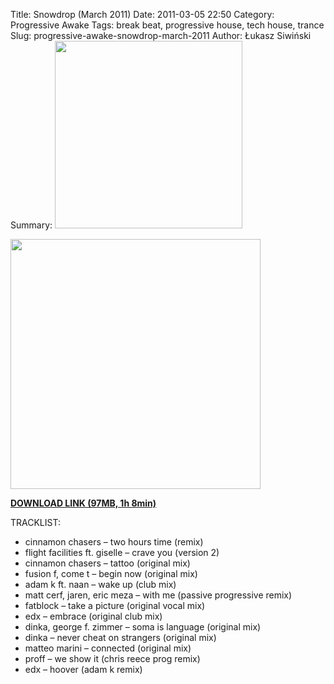 Title: Snowdrop (March 2011)
Date: 2011-03-05 22:50
Category: Progressive Awake
Tags: break beat, progressive house, tech house, trance
Slug: progressive-awake-snowdrop-march-2011
Author: Łukasz Siwiński
Summary: <img width="300" src="https://drive.google.com/uc?export=download&id=0B1aIvu0NI6o4U05zMm5EbkZ5YjA" />

<!-- ### IMAGE ### -->
<a href ="https://drive.google.com/uc?export=download&id=0B_4_ynm06YZIMzBNSE9lYTRjN1U" 
    title="DOWNLOAD" target="_blank">
    <img width="400" src="https://drive.google.com/uc?export=download&id=0B1aIvu0NI6o4U05zMm5EbkZ5YjA" />
</a>

<!-- DOWNLOAD LINK -->
<a href ="https://drive.google.com/uc?export=download&id=0B_4_ynm06YZIMzBNSE9lYTRjN1U" 
    title="Progressive Awake - Snowdrop (March 2011)" target="_blank">
**DOWNLOAD LINK (97MB, 1h 8min)**
</a>

TRACKLIST:

* cinnamon chasers – two hours time (remix)
* flight facilities ft. giselle – crave you (version 2)
* cinnamon chasers – tattoo (original mix)
* fusion f, come t – begin now (original mix)
* adam k ft. naan – wake up (club mix)
* matt cerf, jaren, eric meza – with me (passive progressive remix)
* fatblock – take a picture (original vocal mix)
* edx – embrace (original club mix)
* dinka, george f. zimmer – soma is language (original mix)
* dinka – never cheat on strangers (original mix)
* matteo marini – connected (original mix)
* proff – we show it (chris reece prog remix)
* edx – hoover (adam k remix)